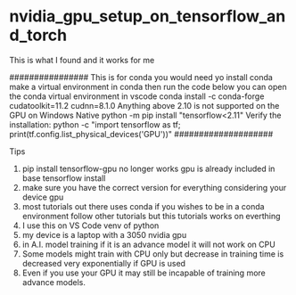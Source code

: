 # nvidia_gpu_setup_on_tensorflow_and_torch

This is what I found and it works for me

################
This is for conda you would need yo install conda make a virtual environment in conda then run the code below
you can open the conda virtual environment in vscode
conda install -c conda-forge cudatoolkit=11.2 cudnn=8.1.0
Anything above 2.10 is not supported on the GPU on Windows Native
python -m pip install "tensorflow<2.11"
Verify the installation:
python -c "import tensorflow as tf; print(tf.config.list_physical_devices('GPU'))"
####################

Tips
1. pip install tensorflow-gpu no longer works gpu is already included in base tensorflow install
2. make sure you have the correct version for everything considering your device gpu
3. most tutorials out there uses conda if you wishes to be in a conda environment follow other tutorials but this tutorials works on everthing
4. I use this on VS Code venv of python 
5. my device is a laptop with a 3050 nvidia gpu
6. in A.I. model training if it is an advance model it will not work on CPU
7. Some models might train with CPU only but decrease in training time is decreased very exponentially if GPU is used
8. Even if you use your GPU it may still be incapable of training more advance models.
